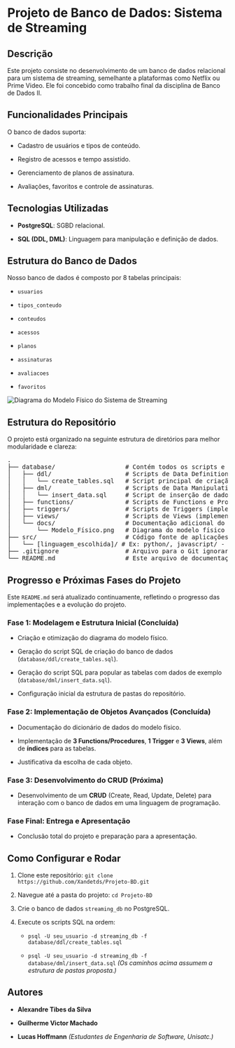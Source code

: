 # Projeto de Banco de Dados: Sistema de Streaming

## Descrição

Este projeto consiste no desenvolvimento de um banco de dados relacional para um sistema de streaming, semelhante a plataformas como Netflix ou Prime Video. Ele foi concebido como trabalho final da disciplina de Banco de Dados II.

## Funcionalidades Principais

O banco de dados suporta:

* Cadastro de usuários e tipos de conteúdo.

* Registro de acessos e tempo assistido.

* Gerenciamento de planos de assinatura.

* Avaliações, favoritos e controle de assinaturas.

## Tecnologias Utilizadas

* **PostgreSQL**: SGBD relacional.

* **SQL (DDL, DML)**: Linguagem para manipulação e definição de dados.

## Estrutura do Banco de Dados

Nosso banco de dados é composto por 8 tabelas principais:

* `usuarios`

* `tipos_conteudo`

* `conteudos`

* `acessos`

* `planos`

* `assinaturas`

* `avaliacoes`

* `favoritos`

![Diagrama do Modelo Físico do Sistema de Streaming](database/docs/Modelo_Físico.png)

## Estrutura do Repositório

O projeto está organizado na seguinte estrutura de diretórios para melhor modularidade e clareza:

<pre>
.
├── database/                   # Contém todos os scripts e documentação relacionados ao banco de dados
│   ├── ddl/                    # Scripts de Data Definition Language (criação de tabelas)
│   │   └── create_tables.sql   # Script principal de criação do esquema do DB
│   ├── dml/                    # Scripts de Data Manipulation Language (inserção de dados)
│   │   └── insert_data.sql     # Script de inserção de dados de exemplo
│   ├── functions/              # Scripts de Functions e Procedures (implementações futuras)
│   ├── triggers/               # Scripts de Triggers (implementações futuras)
│   ├── views/                  # Scripts de Views (implementações futuras)
│   └── docs/                   # Documentação adicional do banco de dados
│       └── Modelo_Físico.png   # Diagrama do modelo físico do DB
├── src/                        # Código fonte de aplicações (ex: CRUD em linguagem de programação)
│   └── [linguagem_escolhida]/ # Ex: python/, javascript/ - para o CRUD (implementação futura)
├── .gitignore                  # Arquivo para o Git ignorar arquivos e pastas específicos
└── README.md                   # Este arquivo de documentação do projeto
</pre>

## Progresso e Próximas Fases do Projeto

Este `README.md` será atualizado continuamente, refletindo o progresso das implementações e a evolução do projeto.

### Fase 1: Modelagem e Estrutura Inicial (Concluída)

* Criação e otimização do diagrama do modelo físico.

* Geração do script SQL de criação do banco de dados (`database/ddl/create_tables.sql`).

* Geração do script SQL para popular as tabelas com dados de exemplo (`database/dml/insert_data.sql`).

* Configuração inicial da estrutura de pastas do repositório.

### Fase 2: Implementação de Objetos Avançados (Concluída)

* Documentação do dicionário de dados do modelo físico.

* Implementação de **3 Functions/Procedures**, **1 Trigger** e **3 Views**, além de **índices** para as tabelas.

* Justificativa da escolha de cada objeto.

### Fase 3: Desenvolvimento do CRUD (Próxima)

* Desenvolvimento de um **CRUD** (Create, Read, Update, Delete) para interação com o banco de dados em uma linguagem de programação.

### Fase Final: Entrega e Apresentação

* Conclusão total do projeto e preparação para a apresentação.

## Como Configurar e Rodar

1. Clone este repositório: `git clone https://github.com/Xandetds/Projeto-BD.git`

2. Navegue até a pasta do projeto: `cd Projeto-BD`

3. Crie o banco de dados `streaming_db` no PostgreSQL.

4. Execute os scripts SQL na ordem:

   * `psql -U seu_usuario -d streaming_db -f database/ddl/create_tables.sql`

   * `psql -U seu_usuario -d streaming_db -f database/dml/insert_data.sql`
     *(Os caminhos acima assumem a estrutura de pastas proposta.)*

## Autores

* **Alexandre Tibes da Silva**

* **Guilherme Victor Machado**

* **Lucas Hoffmann**
  *(Estudantes de Engenharia de Software, Unisatc.)*